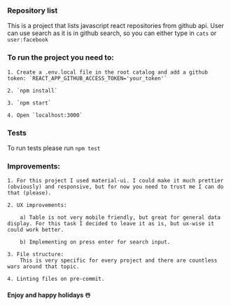 ### Repository list

This is a project that lists javascript react repositories from github api. User can use search as it is in github search, so you can either type in `cats` or `user:facebook`

### To run the project you need to:

    1. Create a .env.local file in the root catalog and add a github token: `REACT_APP_GITHUB_ACCESS_TOKEN='your_token'`

    2. `npm install`

    3. `npm start`

    4. Open `localhost:3000`

### Tests

To run tests please run `npm test`

### Improvements:

    1. For this project I used material-ui. I could make it much prettier (obviously) and responsive, but for now you need to trust me I can do that (please).

    2. UX improvements:

        a) Table is not very mobile friendly, but great for general data display. For this task I decided to leave it as is, but ux-wise it could work better.

        b) Implementing on press enter for search input.

    3. File structure:
        This is very specific for every project and there are countless wars around that topic.

    4. Linting files on pre-commit.

#### Enjoy and happy holidays ☃️

